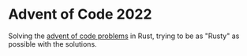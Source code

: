 # Advent of Code 2022

Solving the [advent of code problems](https://adventofcode.com/) in Rust,
trying to be as "Rusty" as possible with the solutions.